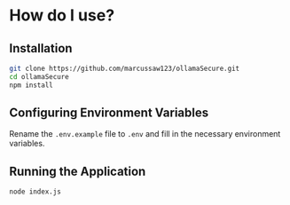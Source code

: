 # How do I use?

## Installation

```bash
git clone https://github.com/marcussaw123/ollamaSecure.git
cd ollamaSecure
npm install
```
## Configuring Environment Variables

Rename the `.env.example` file to `.env` and fill in the necessary environment variables.

## Running the Application

```bash
node index.js
```
